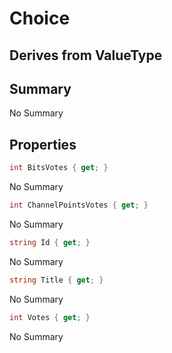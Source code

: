 # Choice

## Derives from ValueType

## Summary

No Summary
## Properties

```c#
int BitsVotes { get; } 
```
No Summary
```c#
int ChannelPointsVotes { get; } 
```
No Summary
```c#
string Id { get; } 
```
No Summary
```c#
string Title { get; } 
```
No Summary
```c#
int Votes { get; } 
```
No Summary
